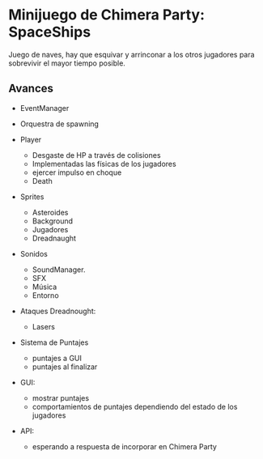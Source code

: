 # Minijuego de Chimera Party: SpaceShips

Juego de naves, hay que esquivar y arrinconar a los otros jugadores para sobrevivir el mayor tiempo posible.
 
## Avances

* EventManager

* Orquestra de spawning

* Player
	* Desgaste de HP a través de colisiones
	* Implementadas las físicas de los jugadores
	* ejercer impulso en choque
	* Death
	
* Sprites
	* Asteroides
	* Background
	* Jugadores
	* Dreadnaught


* Sonidos
	* SoundManager.
	* SFX
	* Música
	* Entorno

* Ataques Dreadnought:
	* Lasers


* Sistema de Puntajes
	* puntajes a GUI
	* puntajes al finalizar

* GUI:
	* mostrar puntajes
	* comportamientos de puntajes dependiendo del estado de los jugadores

* API:
	* esperando a respuesta de incorporar en Chimera Party
